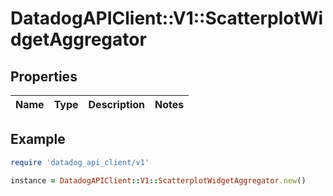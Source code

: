 # DatadogAPIClient::V1::ScatterplotWidgetAggregator

## Properties

| Name | Type | Description | Notes |
| ---- | ---- | ----------- | ----- |

## Example

```ruby
require 'datadog_api_client/v1'

instance = DatadogAPIClient::V1::ScatterplotWidgetAggregator.new()
```

